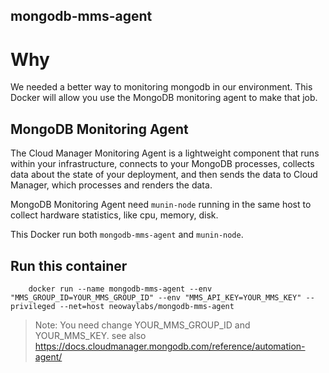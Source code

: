 mongodb-mms-agent
---

# Why

We needed a better way to monitoring mongodb in our environment. This Docker will allow you use the MongoDB monitoring agent to make that job.

## MongoDB Monitoring Agent

The Cloud Manager Monitoring Agent is a lightweight component that runs within your infrastructure, connects to your MongoDB processes, collects data about the state of your deployment, and then sends the data to Cloud Manager, which processes and renders the data.

MongoDB Monitoring Agent need `munin-node` running in the same host to collect hardware statistics, like cpu, memory, disk.

This Docker run both `mongodb-mms-agent` and `munin-node`.

## Run this container

        docker run --name mongodb-mms-agent --env "MMS_GROUP_ID=YOUR_MMS_GROUP_ID" --env "MMS_API_KEY=YOUR_MMS_KEY" --privileged --net=host neowaylabs/mongodb-mms-agent


> Note: You need change YOUR_MMS_GROUP_ID and YOUR_MMS_KEY. see also https://docs.cloudmanager.mongodb.com/reference/automation-agent/
